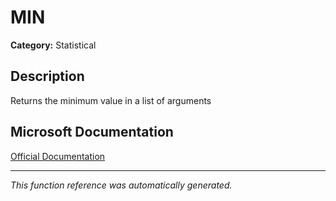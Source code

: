 # MIN

**Category:** Statistical

## Description
Returns the minimum value in a list of arguments

## Microsoft Documentation
[Official Documentation](https://support.microsoft.com//en-us/office/min-function-61635d12-920f-4ce2-a70f-96f202dcc152)

---
*This function reference was automatically generated.*
